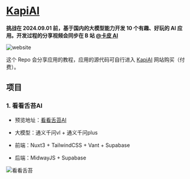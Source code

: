 # [KapiAI](https://aiyeshi.cn)

**挑战在 2024.09.01 前，基于国内的大模型能力开发 10 个有趣、好玩的 AI 应用。开发过程的分享视频会同步在 B 站 [@卡皮 AI](https://space.bilibili.com/39930228)**

![website](https://static-main.aiyeshi.cn/images/kapi-website.png)

这个 Repo 会分享应用的教程，应用的源代码可自行进入 [KapiAI](https://aiyeshi.cn) 网站购买（付费）。

## 项目


### 1. 看看舌苔AI

- 预览地址：[看看舌苔AI](https://aiyeshi.cn/projects/shetai)
  
- 大模型：通义千问vl + 通义千问plus
  
- 前端：Nuxt3 + TailwindCSS + Vant + Supabase
  
- 后端：MidwayJS + Supabase

![看看舌苔](https://static-main.aiyeshi.cn/images/shetai-product-detail.jpg)
